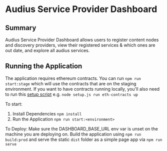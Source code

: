 # Audius Service Provider Dashboard

## Summary
Audius Service Provider Dashboard allows users to register content nodes and discovery providers, 
view their registered services & which ones are out date, and explore all audius services.

## Running the Application
The application requires ethereum contracts.
You can run `npm run start:stage` which will use the contracts that are on the staging environment.
If you want to have contracts running locally, you'll also need to run this [setup script](https://github.com/AudiusProject/audius-protocol/blob/master/service-commands/scripts/setup.js) e.g. `node setup.js run eth-contracts up`

To start:
1. Install Dependencies `npm install`
2. Run the Application `npm run start:<environment>`

To Deploy:
Make sure the DASHBOARD_BASE_URL env var is unset on the machine you are deploying on. Build the application using `npm run build:prod` and serve the static `dist` folder as a simple page app via `npm run serve`
 
